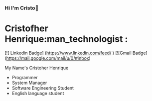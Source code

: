 ### Hi l'm Cristo👋

<!--
**cristofffher/cristofffher** is a ✨ _special_ ✨ repository because its `README.md` (this file) appears on your GitHub profile.

Here are some ideas to get you started:

- 🔭 I’m currently working on ...
- 🌱 I’m currently learning ...
- 👯 I’m looking to collaborate on ...
- 🤔 I’m looking for help with ...
- 💬 Ask me about ...
- 📫 How to reach me: ...
- 😄 Pronouns: ...
- ⚡ Fun fact: ...
-->
# Cristofher Henrique:man_technologist :
[![ Linkedin Badge] (https://www.linkedin.com/feed/ )
[![Gmail Badge]  (https://mail.google.com/mail/u/0/#inbox)

My Name's Cristoher Henrique 
-  Programmer
-  System Manager
-  Software Engineering Student
-  English language student
